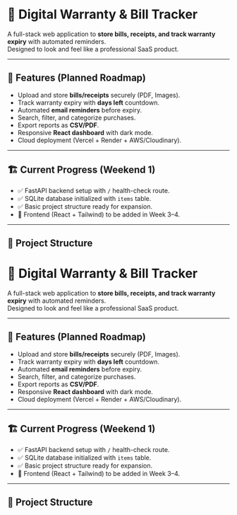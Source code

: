 # 📂 Digital Warranty & Bill Tracker  

A full-stack web application to **store bills, receipts, and track warranty expiry** with automated reminders.  
Designed to look and feel like a professional SaaS product.  

---

## 🚀 Features (Planned Roadmap)
- Upload and store **bills/receipts** securely (PDF, Images).  
- Track warranty expiry with **days left** countdown.  
- Automated **email reminders** before expiry.  
- Search, filter, and categorize purchases.  
- Export reports as **CSV/PDF**.  
- Responsive **React dashboard** with dark mode.  
- Cloud deployment (Vercel + Render + AWS/Cloudinary).  

---

## 🏗️ Current Progress (Weekend 1)
- ✅ FastAPI backend setup with `/` health-check route.  
- ✅ SQLite database initialized with `items` table.  
- ✅ Basic project structure ready for expansion.  
- 🚧 Frontend (React + Tailwind) to be added in Week 3–4.  

---

## 📂 Project Structure
# 📂 Digital Warranty & Bill Tracker  

A full-stack web application to **store bills, receipts, and track warranty expiry** with automated reminders.  
Designed to look and feel like a professional SaaS product.  

---

## 🚀 Features (Planned Roadmap)
- Upload and store **bills/receipts** securely (PDF, Images).  
- Track warranty expiry with **days left** countdown.  
- Automated **email reminders** before expiry.  
- Search, filter, and categorize purchases.  
- Export reports as **CSV/PDF**.  
- Responsive **React dashboard** with dark mode.  
- Cloud deployment (Vercel + Render + AWS/Cloudinary).  

---

## 🏗️ Current Progress (Weekend 1)
- ✅ FastAPI backend setup with `/` health-check route.  
- ✅ SQLite database initialized with `items` table.  
- ✅ Basic project structure ready for expansion.  
- 🚧 Frontend (React + Tailwind) to be added in Week 3–4.  

---

## 📂 Project Structure

